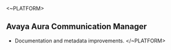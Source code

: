 <~PLATFORM>

## Avaya Aura Communication Manager

- Documentation and metadata improvements.
</~PLATFORM>
